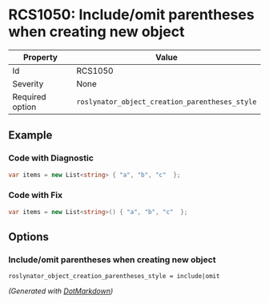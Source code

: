 # RCS1050: Include/omit parentheses when creating new object

| Property        | Value                                          |
| --------------- | ---------------------------------------------- |
| Id              | RCS1050                                        |
| Severity        | None                                           |
| Required option | `roslynator_object_creation_parentheses_style` |

## Example

### Code with Diagnostic

```csharp
var items = new List<string> { "a", "b", "c"  };
```

### Code with Fix

```csharp
var items = new List<string>() { "a", "b", "c"  };
```

## Options

### Include/omit parentheses when creating new object

```editorconfig
roslynator_object_creation_parentheses_style = include|omit
```


*\(Generated with [DotMarkdown](http://github.com/JosefPihrt/DotMarkdown)\)*